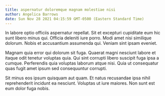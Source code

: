 ```yaml
---
title: aspernatur doloremque magnam molestiae nisi
author: Angelica Barrows
date: Sun Nov 28 2021 04:15:59 GMT-0500 (Eastern Standard Time)
---
```

In labore optio officiis aspernatur repellat. Sit et excepturi cupiditate eum hic sunt libero minus qui. Officia deleniti iure porro. Modi amet nisi similique dolorum. Nobis et accusantium assumenda qui. Veniam sint ipsam eveniet.

 Magnam quia error qui dolorum sit fuga. Quaerat magni nesciunt labore et itaque odit tenetur voluptas quia. Qui sint corrupti libero suscipit fuga ipsa a cumque. Perferendis quia voluptas laborum atque nisi. Quia ut consequatur quas fugit amet ipsum sed consequuntur corrupti.

 Sit minus eos ipsum quisquam aut quam. Et natus recusandae ipsa nihil reprehenderit incidunt ea nesciunt. Voluptas ut iure maiores. Non sunt est eum dolor fuga nobis.